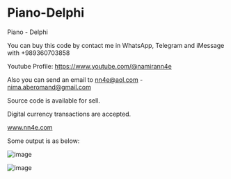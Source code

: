 # Piano-Delphi
Piano - Delphi

You can buy this code by contact me in WhatsApp, Telegram and iMessage with +989360703858

Youtube Profile: https://www.youtube.com/@namirann4e

Also you can send an email to nn4e@aol.com - nima.aberomand@gmail.com

Source code is available for sell.

Digital currency transactions are accepted.

www.nn4e.com

Some output is as below:

![image](https://github.com/user-attachments/assets/1c03c4bf-7d53-4e7d-8ac5-7e1e95edb931)

![image](https://github.com/user-attachments/assets/4730c0b9-fbb8-4b3d-b16b-aae6a6479a33)
